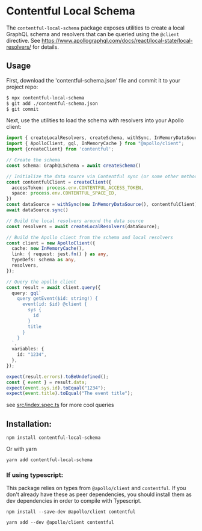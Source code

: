 # Contentful Local Schema

The `contentful-local-schema` package exposes utilities to create a local
GraphQL schema and resolvers that can be queried using the `@client` directive.
See https://www.apollographql.com/docs/react/local-state/local-resolvers/ for details.

## Usage

First, download the 'contentful-schema.json' file and commit it to your project repo:
```bash
$ npx contentful-local-schema
$ git add ./contentful-schema.json
$ git commit
```

Next, use the utilities to load the schema with resolvers into your Apollo client:
```ts
import { createLocalResolvers, createSchema, withSync, InMemoryDataSource } from "contentful-local-schema";
import { ApolloClient, gql, InMemoryCache } from "@apollo/client";
import {createClient} from 'contentful';

// Create the schema
const schema: GraphQLSchema = await createSchema()

// Initialize the data source via Contentful sync (or some other method of your choosing)
const contentfulClient = createClient({
  accessToken: process.env.CONTENTFUL_ACCESS_TOKEN,
  space: process.env.CONTENTFUL_SPACE_ID,
})
const dataSource = withSync(new InMemoryDataSource(), contentfulClient)
await dataSource.sync()

// Build the local resolvers around the data source
const resolvers = await createLocalResolvers(dataSource);

// Build the Apollo client from the schema and local resolvers
const client = new ApolloClient({
  cache: new InMemoryCache(),
  link: { request: jest.fn() } as any,
  typeDefs: schema as any,
  resolvers,
});

// Query the apollo client
const result = await client.query({
  query: gql`
    query getEvent($id: string!) {
      event(id: $id) @client {
        sys {
          id
        }
        title
      }
    }
  `,
  variables: {
    id: "1234",
  },
});

expect(result.errors).toBeUndefined();
const { event } = result.data;
expect(event.sys.id).toEqual("1234");
expect(event.title).toEqual("The event title");
```

see [src/index.spec.ts](./src/index.spec.ts) for more cool queries

## Installation:

```
npm install contentful-local-schema
```

Or with yarn
```
yarn add contentful-local-schema
```

### If using typescript:

This package relies on types from `@apollo/client` and `contentful`.  If you
don't already have these as peer dependencies, you should install them as
dev dependencies in order to compile with Typescript.

```
npm install --save-dev @apollo/client contentful
```

```
yarn add --dev @apollo/client contentful
```

